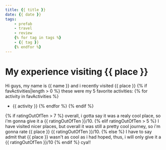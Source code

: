 ```yaml
---
title: {{ title }}
date: {{ date }}
tags:
    - prefab
    - travel
    - review
    {% for tag in tags %}
    - {{ tag }}
    {% endfor %}
---
```

# My experience visiting {{ place }}
Hi guys, my name is {{ name }} and i recently visited {{ place }}
{% if favActivities|length > 0 %}
these were my 5 favorite activities:
{% for activity in favActivities %}
* {{ activity }}
{% endfor %}
{% endif %}

{% if ratingOutOfTen > 7 %}
overall, i gotta say it was a realy cool place, so i'm gonna give it a 
{{ ratingOutOfTen }}/10.
{% elif ratingOutOfTen > 5 %}
I have visited nicer places, but overall it was still a pretty cool journey, so i'm gonna rate {{ place }} {{ ratingOutOfTen }}/10.
{% else %}
I have to say admit that {{ place }} wasn't as cool as i had hoped, thus, i will only give it a {{ ratingOutOfTen }}/10
{% endif %}
cya!!
